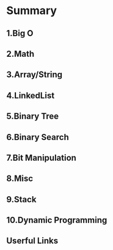# Summary

## 1.Big O
## 2.Math
## 3.Array/String
## 4.LinkedList
## 5.Binary Tree
## 6.Binary Search
## 7.Bit Manipulation
## 8.Misc
## 9.Stack
## 10.Dynamic Programming
## Userful Links

